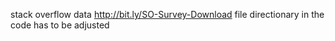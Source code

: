 stack overflow data http://bit.ly/SO-Survey-Download
file directionary in the code has to be adjusted 

